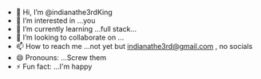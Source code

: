 - 👋 Hi, I’m @indianathe3rdKing
- 👀 I’m interested in ...you
- 🌱 I’m currently learning ...full stack...
- 💞️ I’m looking to collaborate on ...
- 📫 How to reach me ...not yet but indianathe3rd@gmail.com , no socials
- 😄 Pronouns: ...Screw them 
- ⚡ Fun fact: ...I'm happy

<!---
indianathe3rdKing/indianathe3rdKing is a ✨ special ✨ repository because its `README.md` (this file) appears on your GitHub profile.
You can click the Preview link to take a look at your changes.
--->

